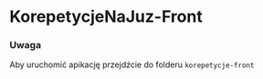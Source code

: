 # KorepetycjeNaJuz-Front

### Uwaga
Aby uruchomić apikację przejdźcie do folderu `korepetycje-front`
